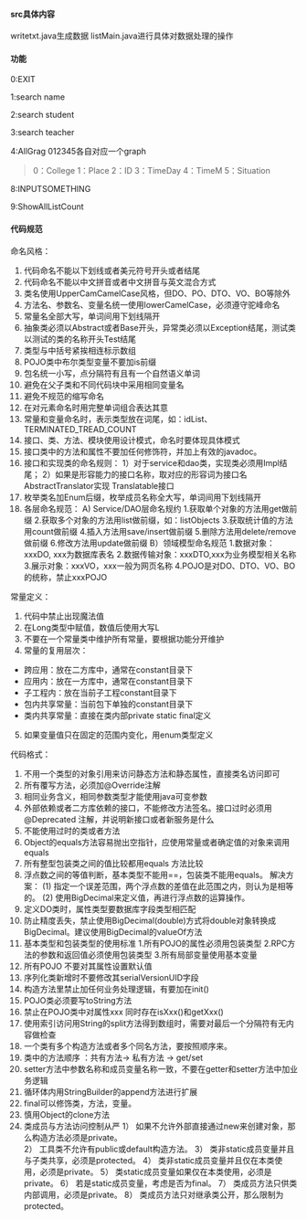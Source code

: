 #### src具体内容

writetxt.java生成数据
listMain.java进行具体对数据处理的操作

#### 功能

0:EXIT  

1:search name

2:search student

3:search teacher

4:AllGrag 012345各自对应一个graph

>0：College
1：Place
2：ID
3：TimeDay
4：TimeM
5：Situation

8:INPUTSOMETHING

9:ShowAllListCount



#### 




#### 代码规范

命名风格：

 1. 代码命名不能以下划线或者美元符号开头或者结尾
 2. 代码命名不能以中文拼音或者中文拼音与英文混合方式
 3. 类名使用UpperCamCamelCase风格，但DO、PO、DTO、VO、BO等除外
 4. 方法名、参数名、变量名统一使用lowerCamelCase，必须遵守驼峰命名
 5. 常量名全部大写，单词间用下划线隔开
 6. 抽象类必须以Abstract或者Base开头，异常类必须以Exception结尾，测试类以测试的类的名称开头Test结尾
 7. 类型与中括号紧挨相连标示数组
 8. POJO类中布尔类型变量不要加is前缀
 9. 包名统一小写，点分隔符有且有一个自然语义单词
 10. 避免在父子类和不同代码块中采用相同变量名
 11. 避免不规范的缩写命名
 12. 在对元素命名时用完整单词组合表达其意
 13. 常量和变量命名时，表示类型放在词尾，如：idList、TERMINATED_TREAD_COUNT
 14. 接口、类、方法、模块使用设计模式，命名时要体现具体模式
 15. 接口类中的方法和属性不要加任何修饰符，并加上有效的javadoc。
 16. 接口和实现类的命名规则：
     1）对于service和dao类，实现类必须用Impl结尾；
     2）如果是形容能力的接口名称，取对应的形容词为接口名 AbstractTranslator实现 Translatable接口
 17. 枚举类名加Enum后缀，枚举成员名称全大写，单词间用下划线隔开
 18. 各层命名规范：
     A) Service/DAO层命名规约
        1.获取单个对象的方法用get做前缀
        2.获取多个对象的方法用list做前缀，如：listObjects
        3.获取统计值的方法用count做前缀
        4.插入方法用save/insert做前缀
        5.删除方法用delete/remove做前缀
        6.修改方法用update做前缀
     B）领域模型命名规范
        1.数据对象：xxxDO, xxx为数据库表名
        2.数据传输对象：xxxDTO,xxx为业务模型相关名称
        3.展示对象：xxxVO，xxx一般为网页名称
        4.POJO是对DO、DTO、VO、BO的统称，禁止xxxPOJO


常量定义：

 1. 代码中禁止出现魔法值
 2. 在Long类型中赋值，数值后使用大写L
 3. 不要在一个常量类中维护所有常量，要根据功能分开维护
 4. 常量的复用层次：
* 跨应用：放在二方库中，通常在constant目录下
* 应用内：放在一方库中，通常在constant目录下
* 子工程内：放在当前子工程constant目录下
* 包内共享常量：当前包下单独的constant目录下
* 类内共享常量：直接在类内部private static final定义
 5. 如果变量值只在固定的范围内变化，用enum类型定义

代码格式：

 1. 不用一个类型的对象引用来访问静态方法和静态属性，直接类名访问即可
 2. 所有覆写方法，必须加@Override注解
 3. 相同业务含义，相同参数类型才能使用java可变参数
 4. 外部依赖或者二方库依赖的接口，不能修改方法签名。接口过时必须用@Deprecated 注解，并说明新接口或者新服务是什么
 5. 不能使用过时的类或者方法
 6.  Object的equals方法容易抛出空指针，应使用常量或者确定值的对象来调用equals
 7. 所有整型包装类之间的值比较都用equals 方法比较
 8. 浮点数之间的等值判断，基本类型不能用==，包装类不能用equals。
    解决方案：
(1) 指定一个误差范围，两个浮点数的差值在此范围之内，则认为是相等的。
(2) 使用BigDecimal来定义值，再进行浮点数的运算操作。
 9. 定义DO类时，属性类型要数据库字段类型相匹配
 10. 防止精度丢失，禁止使用BigDecimal(double)方式将double对象转换成BigDecimal。建议使用BigDecimal的valueOf方法
 11. 基本类型和包装类型的使用标准
     1.所有POJO的属性必须用包装类型
     2.RPC方法的参数和返回值必须使用包装类型
     3.所有局部变量使用基本变量
 12. 所有POJO 不要对其属性设置默认值
 13. 序列化类新增时不要修改其serialVersionUID字段
 14. 构造方法里禁止加任何业务处理逻辑，有要加在init()
 15. POJO类必须要写toString方法
 16. 禁止在POJO类中对属性xxx 同时存在isXxx()和getXxx()
 17. 使用索引访问用String的split方法得到数组时，需要对最后一个分隔符有无内容做检查
 18.   一个类有多个构造方法或者多个同名方法，要按照顺序来。
 19. 类中的方法顺序 ：共有方法-> 私有方法 -> get/set
 20. setter方法中参数名称和成员变量名称一致，不要在getter和setter方法中加业务逻辑
 21. 循环体内用StringBuilder的append方法进行扩展
 22. final可以修饰类，方法，变量。
 23. 慎用Object的clone方法
 24. 类成员与方法访问控制从严
    1） 如果不允许外部直接通过new来创建对象，那么构造方法必须是private。     
    2） 工具类不允许有public或default构造方法。
    3） 类非static成员变量并且与子类共享，必须是protected。
    4） 类非static成员变量并且仅在本类使用，必须是private。
    5） 类static成员变量如果仅在本类使用，必须是private。 
    6） 若是static成员变量，考虑是否为final。
    7） 类成员方法只供类内部调用，必须是private。 
    8） 类成员方法只对继承类公开，那么限制为protected。










































































